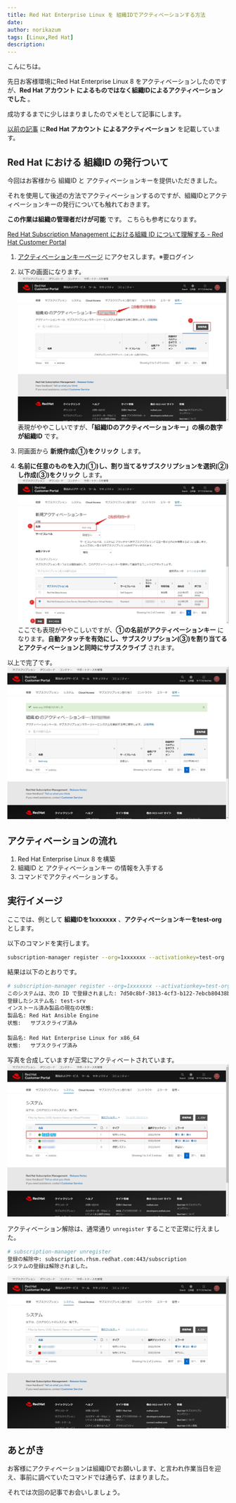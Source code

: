 ```yaml
---
title: Red Hat Enterprise Linux を 組織IDでアクティベーションする方法
date: 
author: norikazum
tags: [Linux,Red Hat]
description: 
---
```


こんにちは。

先日お客様環境にRed Hat Enterprise Linux 8 をアクティベーションしたのですが、**Red Hat アカウント によるものではなく組織IDによるアクティベーションでした** 。

成功するまでに少しはまりましたのでメモとして記事にします。

[以前の記事](https://mseeeen.msen.jp/red-hat-enterprise-linux-8-1-on-vmware-esxi/#%E3%82%A2%E3%82%AF%E3%83%86%E3%82%A3%E3%83%99%E3%83%BC%E3%82%B7%E3%83%A7%E3%83%B3%E3%81%A8%E3%82%B5%E3%83%96%E3%82%B9%E3%82%AF%E3%83%A9%E3%82%A4%E3%83%96) に**Red Hat アカウント によるアクティベーション** を記載しています。

## Red Hat における 組織ID の発行ついて
今回はお客様から 組織ID と アクティベーションキーを提供いただきました。

それを使用して後述の方法でアクティベーションするのですが、組織IDとアクティベーションキーの発行についても触れておきます。

**この作業は組織の管理者だけが可能** です。
こちらも参考になります。

[Red Hat Subscription Management における組織 ID について理解する - Red Hat Customer Portal](https://access.redhat.com/ja/articles/3296301)

1. [アクティベーションキーページ](https://access.redhat.com/management/activation_keys) にアクセスします。※要ログイン

1. 以下の画面になります。
![](images/2022-01-04_15h35_04.jpg)
表現がややこしいですが、**「組織IDのアクティベーションキー」の横の数字が組織ID** です。

1. 同画面から **新規作成(①)をクリック** します。

1. **名前に任意のものを入力(①)し、割り当てるサブスクリプションを選択(②)し作成(③)をクリック** します。
![](images/2022-01-04_15h40_24.jpg)
ここでも表現がややこしいですが、**①の名前がアクティベーションキー** になります。**自動アタッチを有効にし、サブスクリプション(③)を割り当てるとアクティベーションと同時にサブスクライブ** されます。

以上で完了です。
![](images/2022-01-04_15h40_44.jpg)


## アクティベーションの流れ
1. Red Hat Enterprise Linux 8 を構築 
1. 組織ID と アクティベーションキー の情報を入手する
1. コマンドでアクティベーションする。

## 実行イメージ
ここでは、例として **組織IDを1xxxxxxx** 、**アクティベーションキーをtest-org** とします。

以下のコマンドを実行します。

```bash
subscription-manager register --org=1xxxxxxx --activationkey=test-org
```

結果は以下のとおりです。
```bash
# subscription-manager register --org=1xxxxxxx --activationkey=test-org
このシステムは、次の ID で登録されました: 7d50c8bf-3813-4cf3-b122-7ebcb80438b6
登録したシステム名: test-srv
インストール済み製品の現在の状態:
製品名: Red Hat Ansible Engine
状態:   サブスクライブ済み

製品名: Red Hat Enterprise Linux for x86_64
状態:   サブスクライブ済み
```

写真を合成していますが正常にアクティベートされています。
![](images/2022-01-04_15h55_29.jpg)

アクティベーション解除は、通常通り `unregister` することで正常に行えました。

```bash
# subscription-manager unregister
登録の解除中: subscription.rhsm.redhat.com:443/subscription
システムの登録は解除されました。
```
![](images/2022-01-04_16h03_07.jpg)

## あとがき

お客様にアクティベーションは組織IDでお願いします、と言われ作業当日を迎え、事前に調べていたコマンドでは通らず、はまりました。

それでは次回の記事でお会いしましょう。
